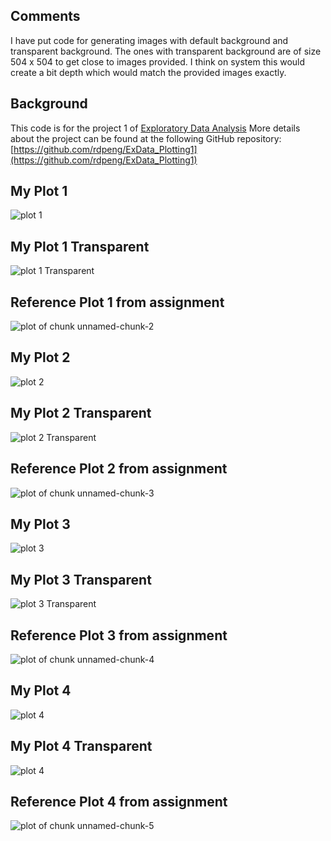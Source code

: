 ## Comments

I have put code for generating images with default background and
transparent background. The ones with transparent background are of 
size 504 x 504 to get close to images provided. I think on system this
would create a bit depth which would match the provided images exactly.

## Background

This code is for the project 1 of [Exploratory Data Analysis](https://class.coursera.org/exdata-002/)
More details about the project can be found at the following GitHub repository: [https://github.com/rdpeng/ExData_Plotting1](https://github.com/rdpeng/ExData_Plotting1)


## My Plot 1
![plot 1](plot1.png)

## My Plot 1 Transparent
![plot 1 Transparent](plot1-T.png)

## Reference Plot 1 from assignment
![plot of chunk unnamed-chunk-2](figure/unnamed-chunk-2.png) 


## My Plot 2
![plot 2](plot2.png)

## My Plot 2 Transparent
![plot 2 Transparent](plot2-T.png)

## Reference Plot 2 from assignment
![plot of chunk unnamed-chunk-3](figure/unnamed-chunk-3.png) 


## My Plot 3
![plot 3](plot3.png)

## My Plot 3 Transparent
![plot 3 Transparent](plot3-T.png)

## Reference Plot 3 from assignment
![plot of chunk unnamed-chunk-4](figure/unnamed-chunk-4.png) 


## My Plot 4
![plot 4](plot4.png)

## My Plot 4 Transparent
![plot 4](plot4-T.png)

## Reference Plot 4 from assignment
![plot of chunk unnamed-chunk-5](figure/unnamed-chunk-5.png)
